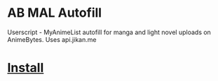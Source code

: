 # AB MAL Autofill

Userscript - MyAnimeList autofill for manga and light novel uploads on AnimeBytes. Uses api.jikan.me

# [Install](https://github.com/theothersophie/AB-MAL-autofill/raw/master/mal-autofill.user.js)
